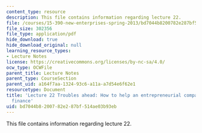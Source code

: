 ```yaml
---
content_type: resource
description: This file contains information regarding lecture 22.
file: /courses/15-390-new-enterprises-spring-2013/bd7044b8200782e287bf514ae03b93eb_MIT15_390S13_lec22.pdf
file_size: 302356
file_type: application/pdf
hide_download: true
hide_download_original: null
learning_resource_types:
- Lecture Notes
license: https://creativecommons.org/licenses/by-nc-sa/4.0/
ocw_type: OCWFile
parent_title: Lecture Notes
parent_type: CourseSection
parent_uid: a164f7aa-1324-93c6-a11a-a7d54e6f62e1
resourcetype: Document
title: 'Lecture 22 Troubles ahead: How to help an entrepreneurial company; entrepreneurial
  finance'
uid: bd7044b8-2007-82e2-87bf-514ae03b93eb
---
```

This file contains information regarding lecture 22.